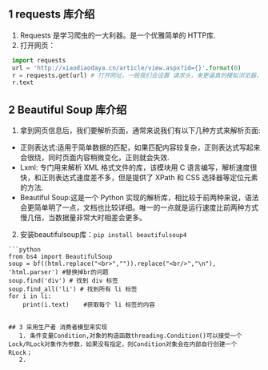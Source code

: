 ## 1 requests 库介绍
   1. Requests 是学习爬虫的一大利器。是一个优雅简单的 HTTP库.
   2. 打开网页：

   ```python
    import requests
    url = 'http://xiaodiaodaya.cn/article/view.aspx?id={}'.format(0)
    r = requests.get(url) # 打开网址，一般我们会设置 请求头，来更逼真的模拟浏览器，下文有介绍
    r.text
```

## 2 Beautiful Soup 库介绍
   1. 拿到网页信息后，我们要解析页面，通常来说我们有以下几种方式来解析页面:   
   - 正则表达式:适用于简单数据的匹配，如果匹配内容较复杂，正则表达式写起来会很绕，同时页面内容稍微变化，正则就会失效. 
   - Lxml: 专门用来解析 XML 格式文件的库，该模块用 C 语言编写，解析速度很快，和正则表达式速度差不多，但是提供了 XPath 和 CSS 选择器等定位元素的方法.  
   - Beautiful Soup:这是一个 Python 实现的解析库，相比较于前两种来说，语法会更简单明了一点，文档也比较详细。唯一的一点就是运行速度比前两种方式慢几倍，当数据量非常大时相差会更多。 
   2. 安装beautifulsoup库：`pip install beautifulsoup4`

    ```python
    from bs4 import BeautifulSoup
    soup = bf((html.replace("<br>","")).replace("<br/>","\n"), 'html.parser') #替换掉br的问题
    soup.find('div') # 找到 div 标签
    soup.find_all('li') # 找到所有 li 标签
    for i in li:
        print(i.text)    #获取每个 li 标签的内容
    
```

## 3 采用生产者 消费者模型来实现
   1. 条件变量Condition,对象的构造函数threading.Condition()可以接受一个Lock/RLock对象作为参数，如果没有指定，则Condition对象会在内部自行创建一个 RLock；
   2.



